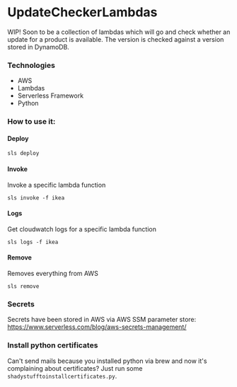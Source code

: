 # UpdateCheckerLambdas

WIP!
Soon to be a collection of lambdas which will go and check whether an update for a product is available. 
The version is checked against a version stored in DynamoDB.

### Technologies
- AWS
- Lambdas
- Serverless Framework
- Python

### How to use it:
#### Deploy
```
sls deploy
```

#### Invoke
Invoke a specific lambda function
```
sls invoke -f ikea
```

#### Logs
Get cloudwatch logs for a specific lambda function
```
sls logs -f ikea
```

#### Remove
Removes everything from AWS
```
sls remove
```


### Secrets
Secrets have been stored in AWS via AWS SSM parameter store: https://www.serverless.com/blog/aws-secrets-management/

### Install python certificates
Can't send mails because you installed python via brew and now it's complaining about certificates?
Just run some `shadystufftoinstallcertificates.py`.

